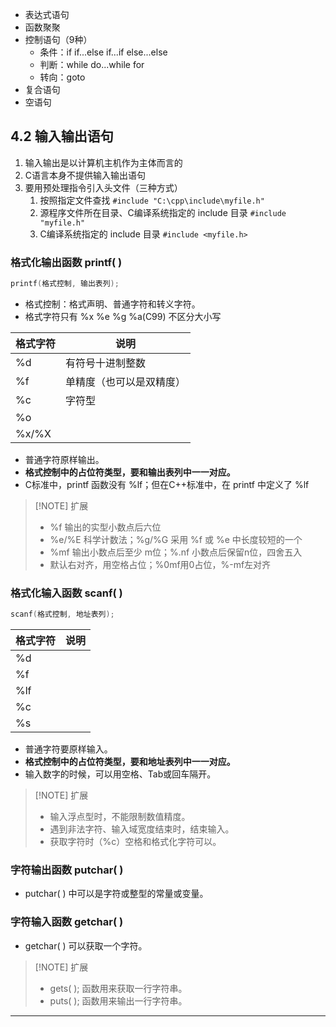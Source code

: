 - 表达式语句
- 函数聚聚
- 控制语句（9种）
	- 条件：if if...else if...if else...else
	- 判断：while do...while for
	- 转向：goto
- 复合语句
- 空语句

## 4.2 输入输出语句
1. 输入输出是以计算机主机作为主体而言的
2. C语言本身不提供输入输出语句
3. 要用预处理指令引入头文件（三种方式）
	1. 按照指定文件查找 `#include "C:\cpp\include\myfile.h"`
	2. 源程序文件所在目录、C编译系统指定的 include 目录 `#include "myfile.h"`
	3. C编译系统指定的 include 目录 `#include <myfile.h>`
### 格式化输出函数 printf( )
```c
printf(格式控制, 输出表列);
```
- 格式控制：格式声明、普通字符和转义字符。
- 格式字符只有 %x %e %g %a(C99) 不区分大小写

| 格式字符  | 说明           |
| ----- | ------------ |
| %d    | 有符号十进制整数     |
| %f    | 单精度（也可以是双精度） |
| %c    | 字符型          |
| %o    |              |
| %x/%X |              |
- 普通字符原样输出。
- **格式控制中的占位符类型，要和输出表列中一一对应。**
- C标准中，printf 函数没有 %lf；但在C++标准中，在 printf 中定义了 %lf

> [!NOTE] 扩展
> - %f 输出的实型小数点后六位
> - %e/%E 科学计数法；%g/%G 采用 %f 或 %e 中长度较短的一个
> - %mf 输出小数点后至少 m位；%.nf 小数点后保留n位，四舍五入
> - 默认右对齐，用空格占位；%0mf用0占位，%-mf左对齐

### 格式化输入函数 scanf( )
```C
scanf(格式控制, 地址表列);
```

| 格式字符 | 说明  |
| ---- | --- |
| %d   |     |
| %f   |     |
| %lf  |     |
| %c   |     |
| %s   |     |
- 普通字符要原样输入。
- **格式控制中的占位符类型，要和地址表列中一一对应。**
- 输入数字的时候，可以用空格、Tab或回车隔开。

> [!NOTE] 扩展
> - 输入浮点型时，不能限制数值精度。
> - 遇到非法字符、输入域宽度结束时，结束输入。
> - 获取字符时（%c）空格和格式化字符可以。

### 字符输出函数 putchar( )
- putchar( ) 中可以是字符或整型的常量或变量。
### 字符输入函数 getchar( )
- getchar( ) 可以获取一个字符。

> [!NOTE] 扩展
> - gets( ); 函数用来获取一行字符串。
> - puts( ); 函数用来输出一行字符串。

---
